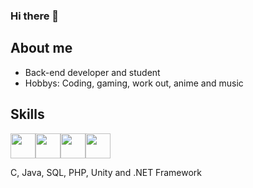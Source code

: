 ### Hi there 👋
<link rel="stylesheet" href="https://cdn.jsdelivr.net/gh/devicons/devicon@v2.15.1/devicon.min.css"> 

## About me

- Back-end developer and student
- Hobbys: Coding, gaming, work out, anime and music

## Skills

<body>
       <img src="https://cdn.jsdelivr.net/gh/devicons/devicon/icons/cplusplus/cplusplus-original.svg" width="40" height="40"/><i class="devicon-cplusplus-line-wordmark colored"></i><img src="https://cdn.jsdelivr.net/gh/devicons/devicon/icons/csharp/csharp-original.svg" width="40" height="40"/><i class="devicon-csharp-plain colored"></i><img src="https://cdn.jsdelivr.net/gh/devicons/devicon/icons/java/java-original.svg" width="40" height="40"/><img src="https://cdn.jsdelivr.net/gh/devicons/devicon/icons/php/php-original.svg" width="40" height="40"/>
          
          
</body>

C, Java, SQL, PHP, Unity and .NET Framework

